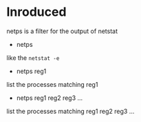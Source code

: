 # Inroduced
netps is a filter for the output of netstat

- netps

like the `netstat -e`


- netps reg1

list the processes matching reg1


- netps reg1 reg2 reg3 ...

list the processes matching reg1 reg2 reg3 ...